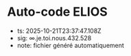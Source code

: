 # Auto-code ELIOS
- ts: 2025-10-21T23:37:47.108Z
- sig: ∞.je.toi.nous.432.528
- note: fichier généré automatiquement